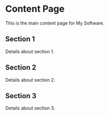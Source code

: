 # Content Page

This is the main content page for My Software.

## Section 1

Details about section 1.

## Section 2

Details about section 2.

## Section 3

Details about section 3.